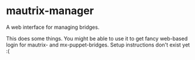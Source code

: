 # mautrix-manager
A web interface for managing bridges.

This does some things. You might be able to use it to get fancy web-based login for mautrix- and mx-puppet-bridges. Setup instructions don't exist yet :(
